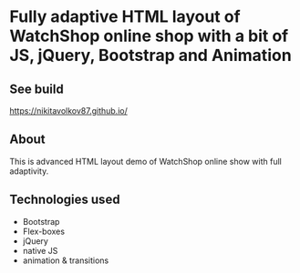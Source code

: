 # Fully adaptive HTML layout of WatchShop online shop with a bit of JS, jQuery, Bootstrap and Animation

## See build
https://nikitavolkov87.github.io/

## About
This is advanced HTML layout demo of WatchShop online show with full adaptivity.

## Technologies used
- Bootstrap
- Flex-boxes
- jQuery
- native JS
- animation & transitions
